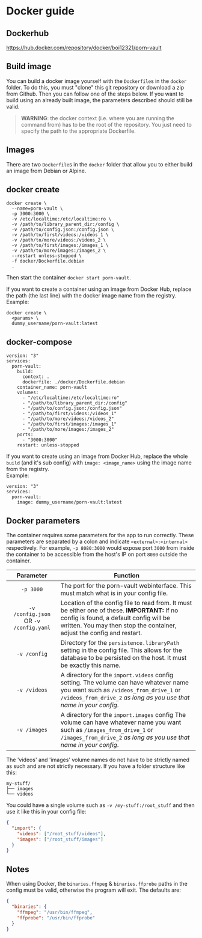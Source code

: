 # Docker guide

## Dockerhub

https://hub.docker.com/repository/docker/boi12321/porn-vault

## Build image

You can build a docker image yourself with the `Dockerfile`s in the `docker` folder. To do this, you must "clone" this git repository or download a zip from Github. Then you can follow one of the steps below.
If you want to build using an already built image, the parameters described should still be valid.

> **WARNING**: the docker context (i.e. where you are running the command from) has to be the root of the repository. You just need to specify the path to the appropriate Dockerfile.

## Images

There are two `Dockerfile`s in the `docker` folder that allow you to either build an image from Debian or Alpine.

## docker create

```
docker create \
  --name=porn-vault \
  -p 3000:3000 \
  -v /etc/localtime:/etc/localtime:ro \
  -v /path/to/library_parent_dir:/config \
  -v /path/to/config.json:/config.json \
  -v /path/to/first/videos:/videos_1 \
  -v /path/to/more/videos:/videos_2 \
  -v /path/to/first/images:/images_1 \
  -v /path/to/more/images:/images_2 \
  --restart unless-stopped \
  -f docker/Dockerfile.debian
  .
```

Then start the container `docker start porn-vault`.

If you want to create a container using an image from Docker Hub, replace the path (the last line) with the docker image name from the registry.  
Example:

```
docker create \
  <params> \
  dummy_username/porn-vault:latest
```

## docker-compose

```
version: "3"
services:
  porn-vault:
    build:
      context: .
      dockerfile: ./docker/Dockerfile.debian
    container_name: porn-vault
    volumes:
      - "/etc/localtime:/etc/localtime:ro"
      - "/path/to/library_parent_dir:/config"
      - "/path/to/config.json:/config.json"
      - "/path/to/first/videos:/videos_1"
      - "/path/to/more/videos:/videos_2"
      - "/path/to/first/images:/images_1"
      - "/path/to/more/images:/images_2"
    ports:
      - "3000:3000"
    restart: unless-stopped
```

If you want to create using an image from Docker Hub, replace the whole `build` (and it's sub config) with `image: <image_name>` using the image name from the registry.  
Example:

```
version: "3"
services:
  porn-vault:
    image: dummy_username/porn-vault:latest
```

## Docker parameters

The container requires some parameters for the app to run correctly. These parameters are separated by a colon and indicate `<external>:<internal>` respectively. For example, `-p 8080:3000` would expose port `3000` from inside the container to be accessible from the host's IP on port `8080` outside the container.

|               Parameter                | Function                                                                                                                                                                                                          |
| :------------------------------------: | ----------------------------------------------------------------------------------------------------------------------------------------------------------------------------------------------------------------- |
|               `-p 3000`                | The port for the porn-vault webinterface. This must match what is in your config file.                                                                                                                            |
| `-v /config.json` OR `-v /config.yaml` | Location of the config file to read from. It must be either one of these. **IMPORTANT:** If no config is found, a default config will be written. You may then stop the container, adjust the config and restart. |
|              `-v /config`              | Directory for the `persistence.libraryPath` setting in the config file. This allows for the database to be persisted on the host. It must be exactly this name.                                                   |
|              `-v /videos`              | A directory for the `import.videos` config setting. The volume can have whatever name you want such as `/videos_from_drive_1` or `/videos_from_drive_2` _as long as you use that name in your config_.            |
|              `-v /images`              | A directory for the `import.images` config The volume can have whatever name you want such as `/images_from_drive_1` or `/images_from_drive_2` _as long as you use that name in your config_.                     |

The 'videos' and 'images' volume names do not have to be strictly named as such and are not strictly necessary. If you have a folder structure like this:

```
my-stuff/
├── images
└── videos
```

You could have a single volume such as `-v /my-stuff:/root_stuff` and then use it like this in your config file:

```json
{
  "import": {
    "videos": ["/root_stuff/videos"],
    "images": ["/root_stuff/images"]
  }
}
```

## Notes

When using Docker, the `binaries.ffmpeg` & `binaries.ffprobe` paths in the config must be valid, otherwise the program will exit. The defaults are:

```json
{
  "binaries": {
    "ffmpeg": "/usr/bin/ffmpeg",
    "ffprobe": "/usr/bin/ffprobe"
  }
}
```
